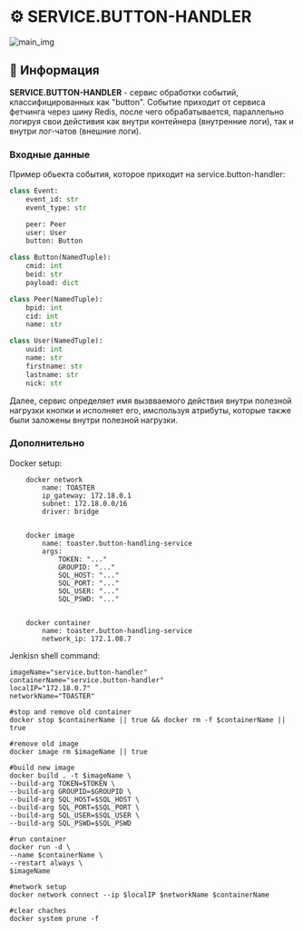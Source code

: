 # ⚙️ SERVICE.BUTTON-HANDLER

![main_img](https://github.com/STALCRAFT-FUNCKA/toaster.button-handling-service/assets/76991612/40e1cb24-f2d0-4786-bf49-a8dabe0f35b2)

## 📄 Информация

**SERVICE.BUTTON-HANDLER** - сервис обработки событий, классифицированных как "button". Событие приходит от сервиса фетчинга через шину Redis, после чего обрабатывается, параллельно логируя свои дейстивия как внутри контейнера (внутренние логи), так и внутри лог-чатов (внешние логи).

### Входные данные

Пример обьекта события, которое приходит на service.button-handler:

```python
class Event:
    event_id: str
    event_type: str

    peer: Peer
    user: User
    button: Button
```

```python
class Button(NamedTuple):
    cmid: int
    beid: str
    payload: dict
```

```python
class Peer(NamedTuple):
    bpid: int
    cid: int
    name: str
```

```python
class User(NamedTuple):
    uuid: int
    name: str
    firstname: str
    lastname: str
    nick: str
```

Далее, сервис определяет имя вызвваемого действия внутри полезной нагрузки кнопки и исполняет его, имспользуя атрибуты, которые также были заложены внутри полезной нагрузки.

### Дополнительно

Docker setup:

```shell
    docker network
        name: TOASTER
        ip_gateway: 172.18.0.1
        subnet: 172.18.0.0/16
        driver: bridge
    

    docker image
        name: toaster.button-handling-service
        args:
            TOKEN: "..."
            GROUPID: "..."
            SQL_HOST: "..."
            SQL_PORT: "..."
            SQL_USER: "..."
            SQL_PSWD: "..."
    

    docker container
        name: toaster.button-handling-service
        network_ip: 172.1.08.7
```

Jenkisn shell command:
```
imageName="service.button-handler"
containerName="service.button-handler"
localIP="172.18.0.7"
networkName="TOASTER"

#stop and remove old container
docker stop $containerName || true && docker rm -f $containerName || true

#remove old image
docker image rm $imageName || true

#build new image
docker build . -t $imageName \
--build-arg TOKEN=$TOKEN \
--build-arg GROUPID=$GROUPID \
--build-arg SQL_HOST=$SQL_HOST \
--build-arg SQL_PORT=$SQL_PORT \
--build-arg SQL_USER=$SQL_USER \
--build-arg SQL_PSWD=$SQL_PSWD

#run container
docker run -d \
--name $containerName \
--restart always \
$imageName

#network setup
docker network connect --ip $localIP $networkName $containerName

#clear chaches
docker system prune -f
```
